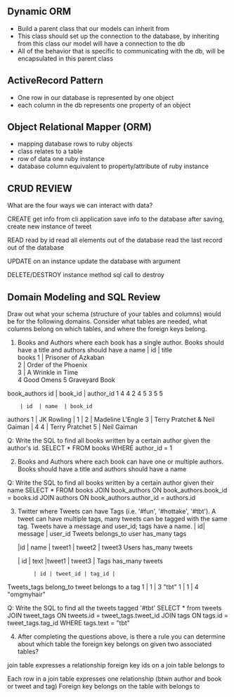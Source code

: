 ## Dynamic ORM
- Build a parent class that our models can inherit from
- This class should set up the connection to the database, by inheriting from this class our model will have a connection to the db
- All of the behavior that is specific to communicating with the db, will be encapsulated in this parent class


## ActiveRecord Pattern
- One row in our database is represented by one object
- each column in the db represents one property of an object

## Object Relational Mapper (ORM)
- mapping database rows to ruby objects
- class relates to a table
- row of data one ruby instance
- database column equivalent to property/attribute of ruby instance


## CRUD REVIEW

What are the four ways we can interact with data?

CREATE
get info from cli application
save info to the database
after saving, create new instance of tweet

READ
read by id
read all elements out of the database
read the last record out of the database

UPDATE
on an instance
update the database with argument

DELETE/DESTROY
instance method
sql call to destroy




## Domain Modeling and SQL Review

Draw out what your schema (structure of your tables and columns) would be for the following domains. Consider what tables are needed, what columns belong on which tables, and where the foreign keys belong.

1. Books and Authors where each book has a single author. Books should have a title and authors should have a name
        | id |  title               
books
        1    | Prisoner of Azkaban   
        2    | Order of the Phoenix  
        3    | A Wrinkle in Time      
        4     Good Omens
        5      Graveyard Book

book_authors id | book_id  | author_id
              1   4         4
              2   4         5
              3   5         5

        | id  | name  | book_id
authors
          1   | JK Rowling | 1  |
          2   | Madeline L'Engle
        3      |  Terry Pratchet & Neil Gaiman | 4
        4      | Terry Pratchet
        5       | Neil Gaiman

Q: Write the SQL to find all books written by a certain author given the author's id.
SELECT * FROM books WHERE author_id = 1

2. Books and Authors where each book can have one or multiple authors. Books should have a title and authors should have a name

Q: Write the SQL to find all books written by a certain author given their name
SELECT * FROM books
JOIN book_authors ON book_authors.book_id = books.id
JOIN authors ON book_authors.author_id = authors.id

3. Twitter where Tweets can have Tags (i.e. '#fun', '#hottake', '#tbt'). A tweet can have multiple tags, many tweets can be tagged with the same tag. Tweets have a message and user_id; tags have a name.
      | id|  message | user_id
Tweets
belongs_to user
has_many tags

      |id | name | tweet1 | tweet2 | tweet3
Users
has_many tweets

      | id | text |tweet1 | tweet3 |
Tags
has_many tweets

            | id | tweet_id | tag_id |
Tweets_tags
belong_to tweet
belongs to a tag
              1 | 1     | 3 "tbt"
              1 | 1     | 4  "omgmyhair"

Q: Write the SQL to find all the tweets tagged '#tbt'
SELECT * from tweets
JOIN tweet_tags ON tweets.id = tweet_tags.tweet_id
JOIN tags ON tags.id = tweet_tags.tag_id
WHERE tags.text = "tbt"

4. After completing the questions above, is there a rule you can determine about which table the foreign key belongs on given two associated tables?

join table expresses a relationship
foreign key ids on a join table belongs to


Each row in a join table expresses one relationship (btwn author and book  or tweet and tag)
Foreign key belongs on the table with belongs to
